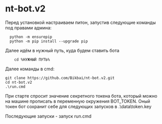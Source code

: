 # nt-bot.v2

Перед установкой настраиваем питон, запустив следующие команды под правами админа:
```
  python -m ensurepip
  python -m pip install --upgrade pip
```

Далее идём в нужный путь, куда будем ставить бота
```
    cd %НУЖНЫЙ ПУТЬ%
```

Далее команды в cmd:
```
git clone https://github.com/Bikbai/nt-bot.v2.git
cd nt-bot.v2
.\run.cmd
```

При старте спросит значение секретного токена бота, который можно на машине прописать в переменную окружения BOT_TOKEN. Оный токен бот сохранит себе для следующих запусков в .\data\token.key

Последующие запуски - запуск run.cmd
